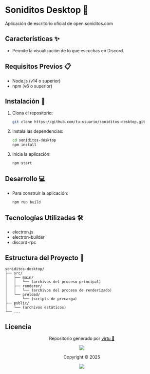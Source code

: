 # Soniditos Desktop 🎵

Aplicación de escritorio oficial de open.soniditos.com

## Características ✨

- Permite la visualización de lo que escuchas en Discord.

## Requisitos Previos 📋

- Node.js (v14 o superior)
- npm (v6 o superior)

## Instalación 🚀

1. Clona el repositorio:
    ```bash
    git clone https://github.com/tu-usuario/soniditos-desktop.git
    ```

2. Instala las dependencias:
    ```bash
    cd soniditos-desktop
    npm install
    ```

3. Inicia la aplicación:
    ```bash
    npm start
    ```

## Desarrollo 💻

- Para construir la aplicación:

    ```bash
    npm run build
    ```

## Tecnologías Utilizadas 🛠️

- electron.js
- electron-builder
- discord-rpc


## Estructura del Proyecto 📁

```
soniditos-desktop/
├── src/
│   ├── main/
│   │   └── (archivos del proceso principal)
│   ├── renderer/
│   │   └── (archivos del proceso de renderizado)
│   └── preload/
│       └── (scripts de precarga)
├── public/
│   └── (archivos estáticos)
└── ...
```

## Licencia

<p align="center">
	Repositorio generado por <a href="https://github.com/virtuanista" target="_blank">virtu 🎣</a>
</p>

<p align="center">
	<img src="https://open.soniditos.com/cat_footer.svg" />
</p>

<p align="center">
	Copyright &copy; 2025
</p>

<p align="center">
	<a href="/LICENSE"><img src="https://img.shields.io/static/v1.svg?style=for-the-badge&label=License&message=MIT&logoColor=d9e0ee&colorA=363a4f&colorB=b7bdf8"/></a>
</p>
